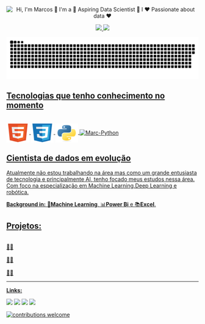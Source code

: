 <p align="center">
  <img src="https://github.com/MarcosConrado/MarcosConrado/raw/main/assets/header-github.gif" alt="Hi, I'm Marcos 👋 I'm a 🚀 Aspiring Data Scientist 🚀 I ❤️ Passionate about data ❤️">  
</p>

<div align= "center">  
  <a href="https://github.com/MarcosConrado">
  <img height="250em" src="https://github-readme-stats.vercel.app/api?username=marcosconrado&show_icons=true&theme=dark&include_all_commits=true&count_private=true"/>
  <img height="180em" src="https://github-readme-stats.vercel.app/api/top-langs/?username=marcosconrado&layout=compact&langs_count=7&theme=dark"/> 
</div>
  
 <div> 
 
  ![Snake animation](https://github.com/MarcosConrado/MarcosConrado/blob/output/github-contribution-grid-snake.svg)
 
</div>
  
  ## Tecnologias que tenho conhecimento no momento
<div style="display: inline_block"><br>
  <img align="center" alt="Marc-HTML" height="50" width="60" src="https://raw.githubusercontent.com/devicons/devicon/master/icons/html5/html5-original.svg">
  <img align="center" alt="Marc-CSS" height="50" width="60" src="https://raw.githubusercontent.com/devicons/devicon/master/icons/css3/css3-original.svg">
  <img align="center" alt="Marc-Python" height="50" width="60" src="https://raw.githubusercontent.com/devicons/devicon/master/icons/python/python-original.svg">
  <img align="center" alt="Marc-Python" height="50" width="60" src="https://user-images.githubusercontent.com/63462988/132610420-b4041e7c-2a3f-430e-95a6-a5738841caa1.png">
</div>
 
  
## 
  

  
  
## Cientista de dados em evolução
  

  <p>Atualmente não estou trabalhando na área mas como um grande entusiasta de tecnologia e principalmente AI, tenho focado meus estudos nessa área.
   Com foco na especialização em Machine Learning,Deep Learning e robótica.</p>

 

**Background in:** 🤖**Machine Learning**, 📊**Power Bi** e 📚**Excel**.
  
  


## Projetos:
  <br>🚧🚧</br>
  <br>🚧🚧</br>
  <br>🚧🚧</br>
  


---

**Links:**
  
<a href = "mailto:conradomarcos128@gmail.com"><img src="https://img.shields.io/badge/Gmail-D14836?style=for-the-badge&logo=gmail&logoColor=white"
 target="_blank"></a>
 <a href = "mailto:marcosconradi@hotmail.com"><img src="https://img.shields.io/badge/Microsoft_Outlook-0078D4?style=for-the-badge&logo=microsoft-outlook&logoColor=white"
 target="_blank"></a>
 <a href = "https://www.facebook.com/marcos.conrado.3152/"><img src="https://img.shields.io/badge/Facebook-1877F2?style=for-the-badge&logo=facebook&logoColor=white"
 target="_blank"></a>
 <a href = "https://www.linkedin.com/in/marcossconrado/"><img src="https://img.shields.io/badge/LinkedIn-0077B5?style=for-the-badge&logo=linkedin&logoColor=white"
 target="_blank"></a>

 [![contributions welcome](https://img.shields.io/badge/contributions-welcome-brightgreen.svg?style=flat)](https://github.com/marcosconrado/marcosconrado/issues)
